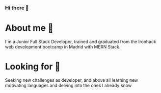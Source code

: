 ### Hi there 👋

# About me 🐸
I´m a Junior Full Stack Developer, trained and graduated from the Ironhack web development bootcamp in Madrid with MERN Stack.

# Looking for 🔭

Seeking new challenges as developer, and above all learning new motivating languages and delving into the ones I already know

